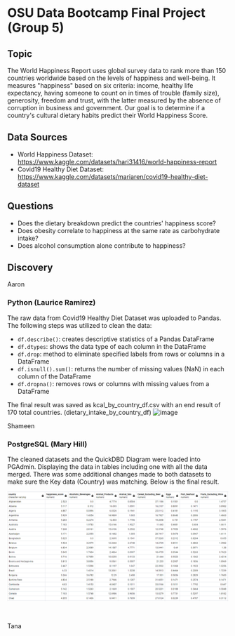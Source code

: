 # OSU Data Bootcamp Final Project (Group 5)

## Topic
The World Happiness Report uses global survey data to rank more than 150 countries worldwide based on the levels of happiness and well-being. It measures "happiness" based on six criteria: income, healthy life expectancy, having someone to count on in times of trouble (family size), generosity, freedom and trust, with the latter measured by the absence of corruption in business and government. Our goal is to determine if a country's cultural dietary habits predict their World Happiness Score.

## Data Sources
 - World Happiness Dataset: https://www.kaggle.com/datasets/hari31416/world-happiness-report
 - Covid19 Healthy Diet Dataset: https://www.kaggle.com/datasets/mariaren/covid19-healthy-diet-dataset

## Questions
- Does the dietary breakdown predict the countries' happiness score?
- Does obesity correlate to happiness at the same rate as carbohydrate intake?
- Does alcohol consumption alone contribute to happiness?

## Discovery

Aaron

### Python (Laurice Ramirez)
The raw data from Covid19 Healthy Diet Dataset was uploaded to Pandas. The following steps was utilized to clean the data:
- `df.describe()`: creates descriptive statistics of a Pandas DataFrame
- `df.dtypes`: shows the data type of each column in the DataFrame
- `df.drop`: method to eliminate specified labels from rows or columns in a DataFrame
- `df.isnull().sum()`: returns the number of missing values (NaN) in each column of the DataFrame
- `df.dropna()`: removes rows or columns with missing values from a DataFrame

The final result was saved as kcal_by_country_df.csv with an end result of 170 total countries. (dietary_intake_by_country_df)
![image](https://user-images.githubusercontent.com/115942978/227000762-dc3b1440-ad32-447e-8bd7-10dc580f19e1.png)

Shameen

### PostgreSQL (Mary Hill)

The cleaned datasets and the QuickDBD Diagram were loaded into PGAdmin. Displaying the data in tables including one with all the data merged. There was some additional changes made to both datasets to make sure the Key data (Country) was matching. Below is the final result.

<p align="center">
<img src="https://github.com/tanahildebrand/OSU_Bootcamp_Final_Project_Group5/blob/667067fd43038d76b85f0387d2383513ff0cee78/postgresql_table.png ">
</p><br/>

Tana
